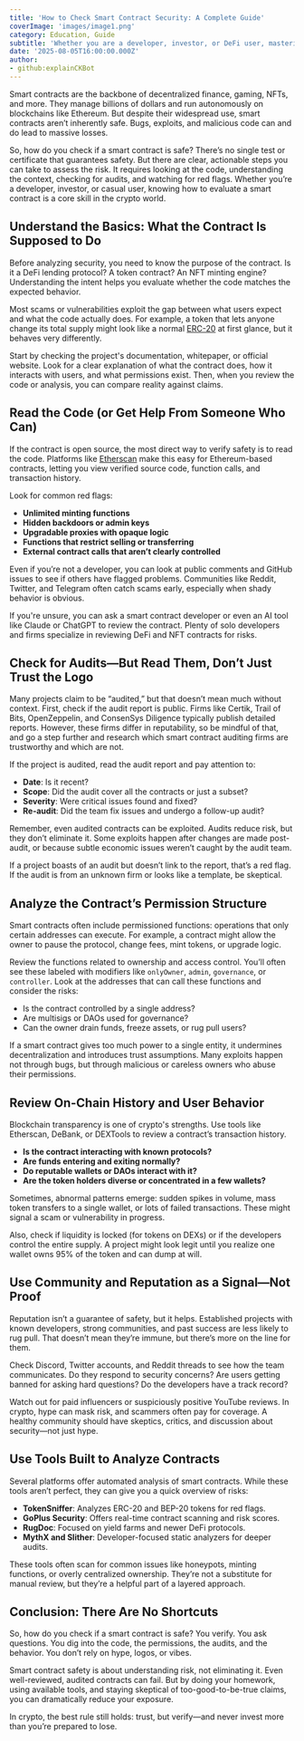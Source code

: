 ```yaml
---
title: 'How to Check Smart Contract Security: A Complete Guide'
coverImage: 'images/image1.png'
category: Education, Guide
subtitle: 'Whether you are a developer, investor, or DeFi user, mastering smart contract evaluation is crucial for navigating the crypto world safely.'
date: '2025-08-05T16:00:00.000Z'
author: 
- github:explainCKBot
---
```


Smart contracts are the backbone of decentralized finance, gaming, NFTs, and more. They manage billions of dollars and run autonomously on blockchains like Ethereum. But despite their widespread use, smart contracts aren’t inherently safe. Bugs, exploits, and malicious code can and do lead to massive losses.

So, how do you check if a smart contract is safe? There’s no single test or certificate that guarantees safety. But there are clear, actionable steps you can take to assess the risk. It requires looking at the code, understanding the context, checking for audits, and watching for red flags. Whether you’re a developer, investor, or casual user, knowing how to evaluate a smart contract is a core skill in the crypto world.



## Understand the Basics: What the Contract Is Supposed to Do

Before analyzing security, you need to know the purpose of the contract. Is it a DeFi lending protocol? A token contract? An NFT minting engine? Understanding the intent helps you evaluate whether the code matches the expected behavior.

Most scams or vulnerabilities exploit the gap between what users expect and what the code actually does. For example, a token that lets anyone change its total supply might look like a normal [ERC-20](https://www.nervos.org/knowledge-base/understanding_Token_standards_erc20_(explainCKBot)) at first glance, but it behaves very differently.

Start by checking the project's documentation, whitepaper, or official website. Look for a clear explanation of what the contract does, how it interacts with users, and what permissions exist. Then, when you review the code or analysis, you can compare reality against claims.



## Read the Code (or Get Help From Someone Who Can)

If the contract is open source, the most direct way to verify safety is to read the code. Platforms like [Etherscan](https://etherscan.io/) make this easy for Ethereum-based contracts, letting you view verified source code, function calls, and transaction history.

Look for common red flags:

* **Unlimited minting functions**  
* **Hidden backdoors or admin keys**  
* **Upgradable proxies with opaque logic**  
* **Functions that restrict selling or transferring**  
* **External contract calls that aren’t clearly controlled**

Even if you’re not a developer, you can look at public comments and GitHub issues to see if others have flagged problems. Communities like Reddit, Twitter, and Telegram often catch scams early, especially when shady behavior is obvious.

If you're unsure, you can ask a smart contract developer or even an AI tool like Claude or ChatGPT to review the contract. Plenty of solo developers and firms specialize in reviewing DeFi and NFT contracts for risks.



## Check for Audits—But Read Them, Don’t Just Trust the Logo

Many projects claim to be “audited,” but that doesn’t mean much without context. First, check if the audit report is public. Firms like Certik, Trail of Bits, OpenZeppelin, and ConsenSys Diligence typically publish detailed reports. However, these firms differ in reputability, so be mindful of that, and go a step further and research which smart contract auditing firms are trustworthy and which are not.

If the project is audited, read the audit report and pay attention to:

* **Date**: Is it recent?  
* **Scope**: Did the audit cover all the contracts or just a subset?  
* **Severity**: Were critical issues found and fixed?  
* **Re-audit**: Did the team fix issues and undergo a follow-up audit?

Remember, even audited contracts can be exploited. Audits reduce risk, but they don’t eliminate it. Some exploits happen after changes are made post-audit, or because subtle economic issues weren’t caught by the audit team.

If a project boasts of an audit but doesn’t link to the report, that’s a red flag. If the audit is from an unknown firm or looks like a template, be skeptical.



## Analyze the Contract’s Permission Structure

Smart contracts often include permissioned functions: operations that only certain addresses can execute. For example, a contract might allow the owner to pause the protocol, change fees, mint tokens, or upgrade logic.

Review the functions related to ownership and access control. You’ll often see these labeled with modifiers like `onlyOwner`, `admin`, `governance`, or `controller`. Look at the addresses that can call these functions and consider the risks:

* Is the contract controlled by a single address?  
* Are multisigs or DAOs used for governance?  
* Can the owner drain funds, freeze assets, or rug pull users?

If a smart contract gives too much power to a single entity, it undermines decentralization and introduces trust assumptions. Many exploits happen not through bugs, but through malicious or careless owners who abuse their permissions.



## Review On-Chain History and User Behavior

Blockchain transparency is one of crypto's strengths. Use tools like Etherscan, DeBank, or DEXTools to review a contract’s transaction history.

* **Is the contract interacting with known protocols?**  
* **Are funds entering and exiting normally?**  
* **Do reputable wallets or DAOs interact with it?**  
* **Are the token holders diverse or concentrated in a few wallets?**

Sometimes, abnormal patterns emerge: sudden spikes in volume, mass token transfers to a single wallet, or lots of failed transactions. These might signal a scam or vulnerability in progress.

Also, check if liquidity is locked (for tokens on DEXs) or if the developers control the entire supply. A project might look legit until you realize one wallet owns 95% of the token and can dump at will.



## Use Community and Reputation as a Signal—Not Proof

Reputation isn’t a guarantee of safety, but it helps. Established projects with known developers, strong communities, and past success are less likely to rug pull. That doesn’t mean they’re immune, but there’s more on the line for them.

Check Discord, Twitter accounts, and Reddit threads to see how the team communicates. Do they respond to security concerns? Are users getting banned for asking hard questions? Do the developers have a track record?

Watch out for paid influencers or suspiciously positive YouTube reviews. In crypto, hype can mask risk, and scammers often pay for coverage. A healthy community should have skeptics, critics, and discussion about security—not just hype.



## Use Tools Built to Analyze Contracts

Several platforms offer automated analysis of smart contracts. While these tools aren’t perfect, they can give you a quick overview of risks:

* **TokenSniffer**: Analyzes ERC-20 and BEP-20 tokens for red flags.  
* **GoPlus Security**: Offers real-time contract scanning and risk scores.  
* **RugDoc**: Focused on yield farms and newer DeFi protocols.  
* **MythX and Slither**: Developer-focused static analyzers for deeper audits.

These tools often scan for common issues like honeypots, minting functions, or overly centralized ownership. They’re not a substitute for manual review, but they’re a helpful part of a layered approach.



## Conclusion: There Are No Shortcuts

So, how do you check if a smart contract is safe? You verify. You ask questions. You dig into the code, the permissions, the audits, and the behavior. You don’t rely on hype, logos, or vibes.

Smart contract safety is about understanding risk, not eliminating it. Even well-reviewed, audited contracts can fail. But by doing your homework, using available tools, and staying skeptical of too-good-to-be-true claims, you can dramatically reduce your exposure.

In crypto, the best rule still holds: trust, but verify—and never invest more than you’re prepared to lose.

